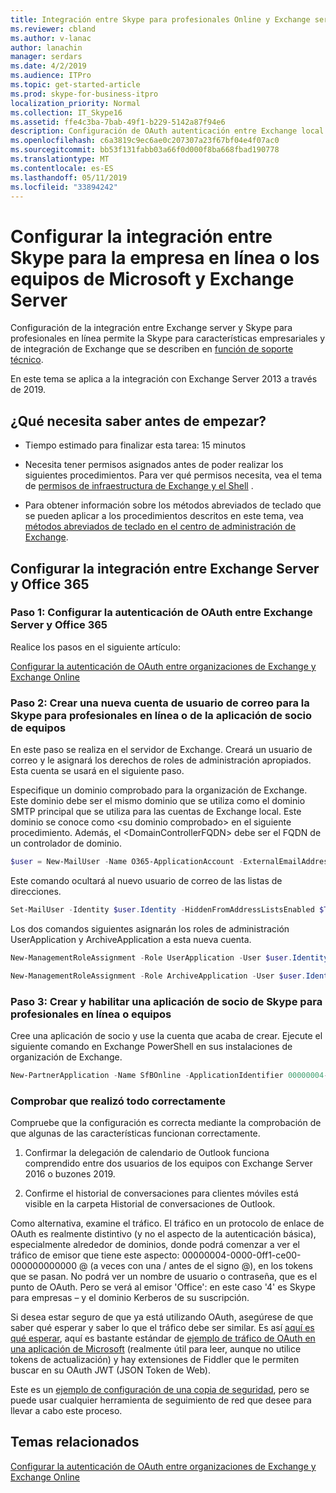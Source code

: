 ```yaml
---
title: Integración entre Skype para profesionales Online y Exchange server
ms.reviewer: cbland
ms.author: v-lanac
author: lanachin
manager: serdars
ms.date: 4/2/2019
ms.audience: ITPro
ms.topic: get-started-article
ms.prod: skype-for-business-itpro
localization_priority: Normal
ms.collection: IT_Skype16
ms.assetid: ffe4c3ba-7bab-49f1-b229-5142a87f94e6
description: Configuración de OAuth autenticación entre Exchange local y Skype para profesionales en línea permite la Skype para características empresariales y de integración de Exchange que se describen en compatibilidad con la característica.
ms.openlocfilehash: c6a3819c9ec6ae0c207307a23f67bf04e4f07ac0
ms.sourcegitcommit: bb53f131fabb03a66f0d000f8ba668fbad190778
ms.translationtype: MT
ms.contentlocale: es-ES
ms.lasthandoff: 05/11/2019
ms.locfileid: "33894242"
---
```

# <a name="configure-integration-between-skype-for-business-online-or-microsoft-teams-and-exchange-server"></a>Configurar la integración entre Skype para la empresa en línea o los equipos de Microsoft y Exchange Server 

Configuración de la integración entre Exchange server y Skype para profesionales en línea permite la Skype para características empresariales y de integración de Exchange que se describen en [función de soporte técnico](../../plan-your-deployment/integrate-with-exchange/integrate-with-exchange.md#feature_support).

En este tema se aplica a la integración con Exchange Server 2013 a través de 2019.

## <a name="what-do-you-need-to-know-before-you-begin"></a>¿Qué necesita saber antes de empezar?

- Tiempo estimado para finalizar esta tarea: 15 minutos

-  Necesita tener permisos asignados antes de poder realizar los siguientes procedimientos. Para ver qué permisos necesita, vea el tema de [permisos de infraestructura de Exchange y el Shell](https://go.microsoft.com/fwlink/p/?LinkId=746511) .

- Para obtener información sobre los métodos abreviados de teclado que se pueden aplicar a los procedimientos descritos en este tema, vea [métodos abreviados de teclado en el centro de administración de Exchange]( https://go.microsoft.com/fwlink/p/?LinkId=746512).

## <a name="configure-integration-between-exchange-server-and-o365"></a>Configurar la integración entre Exchange Server y Office 365

### <a name="step-1-configure-oauth-authentication-between-exchange-server-and-o365"></a>Paso 1: Configurar la autenticación de OAuth entre Exchange Server y Office 365

Realice los pasos en el siguiente artículo:

[Configurar la autenticación de OAuth entre organizaciones de Exchange y Exchange Online](https://docs.microsoft.com/en-us/exchange/configure-oauth-authentication-between-exchange-and-exchange-online-organizations-exchange-2013-help)

### <a name="step-2-create-a-new-mail-user-account-for-the-skype-for-business-online-or-teams-partner-application"></a>Paso 2: Crear una nueva cuenta de usuario de correo para la Skype para profesionales en línea o de la aplicación de socio de equipos

En este paso se realiza en el servidor de Exchange. Creará un usuario de correo y le asignará los derechos de roles de administración apropiados. Esta cuenta se usará en el siguiente paso.

Especifique un dominio comprobado para la organización de Exchange. Este dominio debe ser el mismo dominio que se utiliza como el dominio SMTP principal que se utiliza para las cuentas de Exchange local. Este dominio se conoce como \<su dominio comprobado\> en el siguiente procedimiento. Además, el \<DomainControllerFQDN\> debe ser el FQDN de un controlador de dominio.

``` Powershell
$user = New-MailUser -Name O365-ApplicationAccount -ExternalEmailAddress O365-ApplicationAccount@<your Verified Domain> -DomainController <DomainControllerFQDN>
```

Este comando ocultará al nuevo usuario de correo de las listas de direcciones.

``` Powershell
Set-MailUser -Identity $user.Identity -HiddenFromAddressListsEnabled $True -DomainController <DomainControllerFQDN>
```

Los dos comandos siguientes asignarán los roles de administración UserApplication y ArchiveApplication a esta nueva cuenta.

``` Powershell
New-ManagementRoleAssignment -Role UserApplication -User $user.Identity -DomainController <DomainControllerFQDN>
```

``` Powershell
New-ManagementRoleAssignment -Role ArchiveApplication -User $user.Identity -DomainController <DomainControllerFQDN>
```

### <a name="step-3-create-and-enable-a-partner-application-for-skype-for-business-online-or-teams"></a>Paso 3: Crear y habilitar una aplicación de socio de Skype para profesionales en línea o equipos

Cree una aplicación de socio y use la cuenta que acaba de crear. Ejecute el siguiente comando en Exchange PowerShell en sus instalaciones de organización de Exchange.

``` Powershell
New-PartnerApplication -Name SfBOnline -ApplicationIdentifier 00000004-0000-0ff1-ce00-000000000000 -Enabled $True -LinkedAccount $user.Identity
```

### <a name="verify-your-success"></a>Comprobar que realizó todo correctamente

Compruebe que la configuración es correcta mediante la comprobación de que algunas de las características funcionan correctamente. 

1. Confirmar la delegación de calendario de Outlook funciona comprendido entre dos usuarios de los equipos con Exchange Server 2016 o buzones 2019.

2. Confirme el historial de conversaciones para clientes móviles está visible en la carpeta Historial de conversaciones de Outlook.

Como alternativa, examine el tráfico. El tráfico en un protocolo de enlace de OAuth es realmente distintivo (y no el aspecto de la autenticación básica), especialmente alrededor de dominios, donde podrá comenzar a ver el tráfico de emisor que tiene este aspecto: 00000004-0000-0ff1-ce00-000000000000 @ (a veces con una / antes de el signo @), en los tokens que se pasan. No podrá ver un nombre de usuario o contraseña, que es el punto de OAuth. Pero se verá al emisor 'Office': en este caso '4' es Skype para empresas – y el dominio Kerberos de su suscripción.

Si desea estar seguro de que ya está utilizando OAuth, asegúrese de que saber qué esperar y saber lo que el tráfico debe ser similar. Es así [aquí es qué esperar](https://tools.ietf.org/html/draft-ietf-oauth-v2-23#page-34), aquí es bastante estándar de [ejemplo de tráfico de OAuth en una aplicación de Microsoft](https://download.microsoft.com/download/8/5/8/858F2155-D48D-4C68-9205-29460FD7698F/[MS-SPS2SAUTH].pdf) (realmente útil para leer, aunque no utilice tokens de actualización) y hay extensiones de Fiddler que le permiten buscar en su OAuth JWT (JSON Token de Web).

Este es un [ejemplo de configuración de una copia de seguridad](https://blogs.msdn.microsoft.com/kaevans/2015/03/30/updated-fiddler-oauth-inspector/), pero se puede usar cualquier herramienta de seguimiento de red que desee para llevar a cabo este proceso.

## <a name="related-topics"></a>Temas relacionados

[Configurar la autenticación de OAuth entre organizaciones de Exchange y Exchange Online](https://docs.microsoft.com/en-us/exchange/configure-oauth-authentication-between-exchange-and-exchange-online-organizations-exchange-2013-help)

